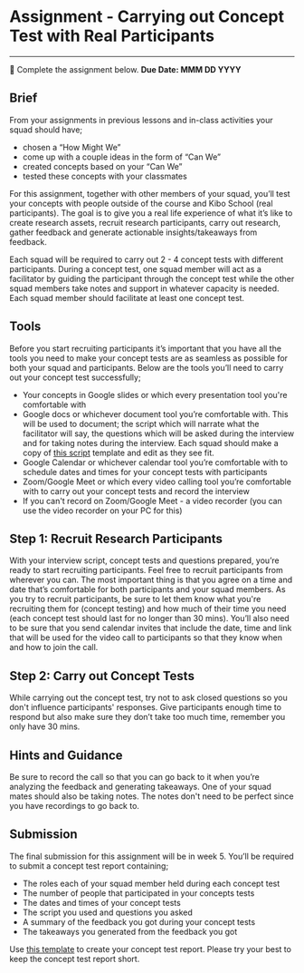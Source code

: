 # Assignment - Carrying out Concept Test with Real Participants
-----
<aside>
  
  📝 Complete the assignment below. **Due Date: MMM DD YYYY**
 
</aside>


## Brief
From your assignments in previous lessons and in-class activities your squad should have;

 - chosen a “How Might We”
 - come up with a couple ideas in the form of “Can We”
 - created concepts based on your “Can We”
 - tested these concepts with your classmates

For this assignment, together with other members of your squad, you’ll test your concepts with people outside of the course and Kibo School (real participants). The goal is to give you a real life experience of what it’s like to create research assets, recruit research participants, carry out research, gather feedback and generate actionable insights/takeaways from feedback. 

Each squad will be required to carry out 2 - 4 concept tests with different participants. During a concept test, one squad member will act as a facilitator by guiding the participant through the concept test while the other squad members take notes and support in whatever capacity is needed. Each squad member should facilitate at least one concept test. 


## Tools
Before you start recruiting participants it’s important that you have all the tools you need to make your concept tests are as seamless as possible for both your squad and participants. Below are the tools you’ll need to carry out your concept test successfully;

 - Your concepts in Google slides or which every presentation tool you're comfortable with 
 - Google docs or whichever document tool you’re comfortable with. This will be used to document; the script which will narrate what the facilitator will say,  the questions which will be asked during the interview and for taking notes during the interview. Each squad should make a copy of [this script]() template and edit as they see fit.
 - Google Calendar or whichever calendar tool you’re comfortable with to schedule dates and times for your concept tests with participants
 - Zoom/Google Meet or which every video calling tool you’re comfortable with to carry out your concept tests and record the interview
 - If you can't record on Zoom/Google Meet - a video recorder (you can use the video recorder on your PC for this)


## Step 1: Recruit Research Participants

With your interview script, concept tests and questions prepared, you’re ready to start recruiting participants. Feel free to recruit participants from wherever you can. The most important thing is that you agree on a time and date that’s comfortable for both participants and your squad members. As you try to recruit participants, be sure to let them know what you're recruiting them for (concept testing) and how much of their time you need (each concept test should last for no longer than 30 mins). You’ll also need to be sure that you send calendar invites that include the date, time and  link that will be used for the video call to participants so that they know when and how to join the call. 


## Step 2: Carry out Concept Tests

While carrying out the concept test, try not to ask closed questions so you don't influence participants' responses. Give participants enough time to respond but also make sure they don’t take too much time, remember you only have 30 mins. 


## Hints and Guidance

Be sure to record the call so that you can go back to it when you’re analyzing the feedback and generating takeaways. One of your squad mates should also be taking notes. The notes don't need to be perfect since you have recordings to go back to.  


## Submission

The final submission for this assignment will be in week 5. You’ll be required to submit a concept test report containing;

 - The roles each of your squad member held during each concept test 
 - The number of people that participated in your concepts tests
 - The dates and times of your concept tests
 - The script you used and questions you asked
 - A summary of the feedback you got during your concept tests 
 - The takeaways you generated from the feedback you got

Use [this template]() to create your concept test report. Please try your best to keep the concept test report short. 







